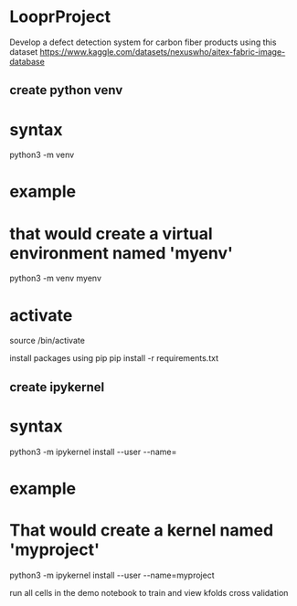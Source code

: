 # LooprProject
Develop a defect detection system for carbon fiber products using this dataset https://www.kaggle.com/datasets/nexuswho/aitex-fabric-image-database


## create python venv

# syntax
python3 -m venv <virtual environment name>

# example
# that would create a virtual environment named 'myenv'
python3 -m venv myenv

# activate
source <virtual environment name>/bin/activate


install packages using pip
pip install -r requirements.txt


## create ipykernel

# syntax
python3 -m ipykernel install --user --name=<projectname>


# example
# That would create a kernel named 'myproject'
python3 -m ipykernel install --user --name=myproject

run all cells in the demo notebook to train and view kfolds cross validation